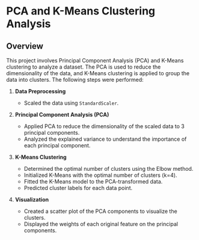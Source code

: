 # PCA and K-Means Clustering Analysis

## Overview

This project involves Principal Component Analysis (PCA) and K-Means clustering to analyze a dataset. The PCA is used to reduce the dimensionality of the data, and K-Means clustering is applied to group the data into clusters. The following steps were performed:

1. **Data Preprocessing**
   - Scaled the data using `StandardScaler`.

2. **Principal Component Analysis (PCA)**
   - Applied PCA to reduce the dimensionality of the scaled data to 3 principal components.
   - Analyzed the explained variance to understand the importance of each principal component.

3. **K-Means Clustering**
   - Determined the optimal number of clusters using the Elbow method.
   - Initialized K-Means with the optimal number of clusters (k=4).
   - Fitted the K-Means model to the PCA-transformed data.
   - Predicted cluster labels for each data point.

4. **Visualization**
   - Created a scatter plot of the PCA components to visualize the clusters.
   - Displayed the weights of each original feature on the principal components.

